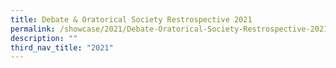 ```yaml
---
title: Debate & Oratorical Society Restrospective 2021
permalink: /showcase/2021/Debate-Oratorical-Society-Restrospective-2021/
description: ""
third_nav_title: "2021"
---
```

